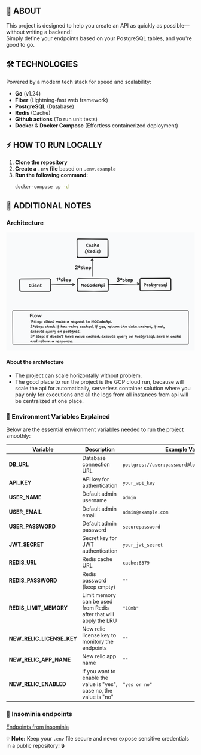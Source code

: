 ## 🚀 ABOUT

This project is designed to help you create an API as quickly as possible—without writing a backend!  
Simply define your endpoints based on your PostgreSQL tables, and you're good to go.

## 🛠 TECHNOLOGIES

Powered by a modern tech stack for speed and scalability:

- **Go** (v1.24)
- **Fiber** (Lightning-fast web framework)
- **PostgreSQL** (Database)
- **Redis** (Cache)
- **Github actions** (To run unit tests)
- **Docker** & **Docker Compose** (Effortless containerized deployment)

## ⚡ HOW TO RUN LOCALLY

1. **Clone the repository**
2. **Create a `.env` file** based on `.env.example`
3. **Run the following command:**
   ```sh
   docker-compose up -d
   ```

## 📌 ADDITIONAL NOTES

### Architecture

![Architecture](./archeticture.png "Architecture")

#### About the architecture

- The project can scale horizontally without problem.
- The good place to run the project is the GCP cloud run, because will scale the api for automatically, serverless container solution where you pay only for executions and all the logs from all instances from api will be centralized at one place.

### 🔑 Environment Variables Explained

Below are the essential environment variables needed to run the project smoothly:

| Variable                  | Description                                                          | Example Value                                    |
| ------------------------- | -------------------------------------------------------------------- | ------------------------------------------------ |
| **DB_URL**                | Database connection URL                                              | `postgres://user:password@localhost:5432/dbname` |
| **API_KEY**               | API key for authentication                                           | `your_api_key`                                   |
| **USER_NAME**             | Default admin username                                               | `admin`                                          |
| **USER_EMAIL**            | Default admin email                                                  | `admin@example.com`                              |
| **USER_PASSWORD**         | Default admin password                                               | `securepassword`                                 |
| **JWT_SECRET**            | Secret key for JWT authentication                                    | `your_jwt_secret`                                |
| **REDIS_URL**             | Redis cache URL                                                      | `cache:6379`                                     |
| **REDIS_PASSWORD**        | Redis password (keep empty)                                          | `""`                                             |
| **REDIS_LIMIT_MEMORY**    | Limit memory can be used from Redis after that will apply the LRU    | `"10mb"`                                         |
| **NEW_RELIC_LICENSE_KEY** | New relic license key to monitory the endpoints                      | `""`                                             |
| **NEW_RELIC_APP_NAME**    | New relic app name                                                   | `""`                                             |
| **NEW_RELIC_ENABLED**     | if you want to enable the value is "yes", case no, the value is "no" | `"yes or no"`                                    |


### 🔑 Insominia endpoints

[Endpoints from insominia](./nocode-api-Insomnia.json)

💡 **Note:** Keep your `.env` file secure and never expose sensitive credentials in a public repository! 🔒
